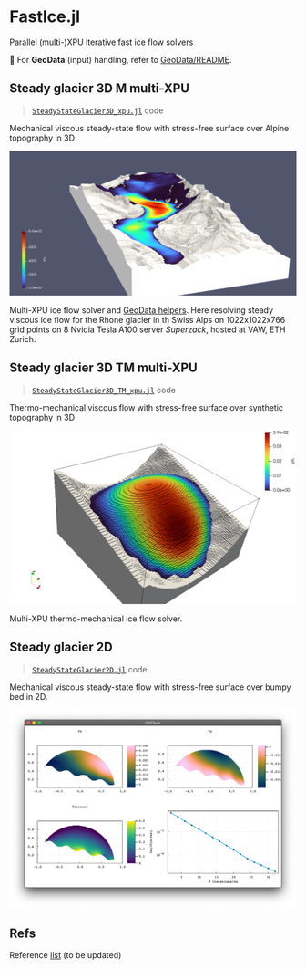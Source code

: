 # FastIce.jl
Parallel (multi-)XPU iterative fast ice flow solvers

:book: For **GeoData** (input) handling, refer to [GeoData/README](GeoData).

## Steady glacier 3D M multi-XPU

> [`SteadyStateGlacier3D_xpu.jl`](scripts3D/SteadyStateGlacier3D_xpu.jl) code

Mechanical viscous steady-state flow with stress-free surface over Alpine topography in 3D

<img src="docs/images/rhone3D_1022x1022x766.png" alt="Steady-state Rhone glacier in 3D" width="800">

Multi-XPU ice flow solver and [GeoData helpers](GeoData). Here resolving steady viscous ice flow for the Rhone glacier in th Swiss Alps on 1022x1022x766 grid points on 8 Nvidia Tesla A100 server _Superzack_, hosted at VAW, ETH Zurich.

## Steady glacier 3D TM multi-XPU

> [`SteadyStateGlacier3D_TM_xpu.jl`](scripts3D/SteadyStateGlacier3D_TM_xpu.jl) code

Thermo-mechanical viscous flow with stress-free surface over synthetic topography in 3D

<img src="docs/images/synthetic_turtle3D.png" alt="Thermo-mechanical iceflow in 3D" width="800">

Multi-XPU thermo-mechanical ice flow solver.

## Steady glacier 2D

> [`SteadyStateGlacier2D.jl`](scripts/SteadyStateGlacier2D.jl) code

Mechanical viscous steady-state flow with stress-free surface over bumpy bed in 2D.

<img src="docs/images/SteadyStateGlacier2D.png" alt="Steady-state glacier in 2D" width="800">


## Refs
Reference [list](/docs/references.md) (to be updated)
